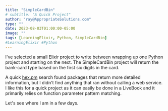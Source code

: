 ```yaml
---
title: "SimpleCardBin"
# subtitle: "A Quick Project"
author: "ray@AppropriateSolutions.com"
type: ""
date: 2023-08-03T01:00:00-05:00
image: ""
tags: [LearningElixir, Python, SimpleCardBin]
#LearningElixir #Python
---
```


I've selected a small Elixir project to write between wrapping up one Python project and starting on the next.
The SimpleCardBin project will return the bank-card type based on the first six digits in the card.

A quick [hex.pm](hex.pm) search found packages that return more detailed information, but I didn't find anything that ran without calling a web service.
I like this for a quick project as it can easily be done in a LiveBook and it primarily relies on function parameter pattern matching.

Let's see where I am in a few days.

<!--more-->



